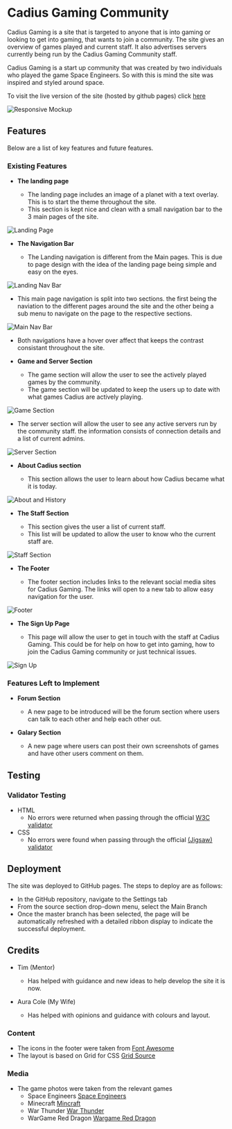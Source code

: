 # Cadius Gaming Community

Cadius Gaming is a site that is targeted to anyone that is into gaming or looking to get into gaming, that wants to join a community. The site gives an overview of games played and current staff. It also advertises servers currently being run by the Cadius Gaming Community staff.

Cadius Gaming is a start up community that was created by two individuals who played the game Space Engineers. So with this is mind the site was inspired and styled around space.

To visit the live version of the site (hosted by github pages) click [here](https://robcole-dev.github.io/Cadius-Gaming/)

![Responsive Mockup](documentation/readme/response-image.png)

## Features 

Below are a list of key features and future features.

### Existing Features

- __The landing page__

  - The landing page includes an image of a planet with a text overlay. This is to start the theme throughout the site. 
  - This section is kept nice and clean with a small navigation bar to the 3 main pages of the site.

![Landing Page](documentation/readme/index.png)

- __The Navigation Bar__

  - The Landing navigation is different from the Main pages. This is due to page design with the idea of the landing page being simple and easy on the eyes.

![Landing Nav Bar](documentation/readme/Landing-nav.png)

  - This main page navigation is split into two sections. the first being the naviation to the different pages around the site and the other being a sub menu to navigate on the page to the respective sections. 

![Main Nav Bar](documentation/readme/main-nav.png)

  - Both navigations have a hover over affect that keeps the contrast consistant throughout the site.

- __Game and Server Section__

  - The game section will allow the user to see the actively played games by the community.
  - The game section will be updated to keep the users up to date with what games Cadius are actively playing.
 

![Game Section](documentation/readme/Games.png)

  - The server section will allow the user to see any active servers run by the community staff. the information consists of connection details and a list of current admins.

![Server Section](documentation/readme/servers.png)

- __About Cadius section__

  - This section allows the user to learn about how Cadius became what it is today.

![About and History](documentation/readme/history-and-about.png)

- __The Staff Section__

  - This section gives the user a list of current staff.
  - This list will be updated to allow the user to know who the current staff are.

![Staff Section](documentation/readme/staff.png)

- __The Footer__ 

  - The footer section includes links to the relevant social media sites for Cadius Gaming. The links will open to a new tab to allow easy navigation for the user. 

![Footer](documentation/readme/footer.png)

- __The Sign Up Page__

  - This page will allow the user to get in touch with the staff at Cadius Gaming. This could be for help on how to get into gaming, how to join the Cadius Gaming community or just technical issues.

![Sign Up](documentation/readme/contact.png)


### Features Left to Implement

- __Forum Section__

  - A new page to be introduced will be the forum section where users can talk to each other and help each other out.

- __Galary Section__

  - A new page where users can post their own screenshots of games and have other users comment on them.

## Testing 

### Validator Testing 

- HTML
  - No errors were returned when passing through the official [W3C validator](https://validator.w3.org/nu/?doc=https%3A%2F%2Frobcole-dev.github.io%2FCadius-Gaming%2F)
- CSS
  - No errors were found when passing through the official [(Jigsaw) validator](https://jigsaw.w3.org/css-validator/validator?uri=https%3A%2F%2Frobcole-dev.github.io%2FCadius-Gaming%2F&profile=css3svg&usermedium=all&warning=1&vextwarning=&lang=en)

## Deployment

 The site was deployed to GitHub pages. The steps to deploy are as follows: 
  - In the GitHub repository, navigate to the Settings tab 
  - From the source section drop-down menu, select the Main Branch
  - Once the master branch has been selected, the page will be automatically refreshed with a detailed ribbon display to indicate the successful deployment. 

## Credits 

- Tim (Mentor)
  - Has helped with guidance and new ideas to help develop the site it is now.

- Aura Cole (My Wife)
  - Has helped with opinions and guidance with colours and layout.

### Content 

- The icons in the footer were taken from [Font Awesome](https://fontawesome.com/)
- The layout is based on Grid for CSS [Grid Source](https://learncssgrid.com/)

### Media

- The game photos were taken from the relevant games
  - Space Engineers [Space Engineers](https://www.spaceengineersgame.com/media/)
  - Minecraft [Mincraft](https://www.minecraft.net/en-us)
  - War Thunder [War Thunder](https://warthunder.com/en/)
  - WarGame Red Dragon [Wargame Red Dragon](https://www.epicgames.com/store/en-US/p/wargame-red-dragon)
